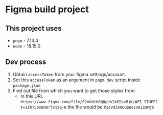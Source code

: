 # Figma build project

## This project uses

* `pnpm` - 7.13.4
* `node` - 18.15.0

## Dev process

1. Obtain `accessToken` from your figma settings/account.
2. Set this `accessToken` as an argument in `pnpm dev` script inside `package.json`
3. Find out file from which you want to get those styles from
   * In this URL `https://www.figma.com/file/P2oVdik0Q0pUoIxRIzaMjK/API_STUFF?t=Izh75bvDR8rlV1Yq-0` the file would be `P2oVdik0Q0pUoIxRIzaMjK`